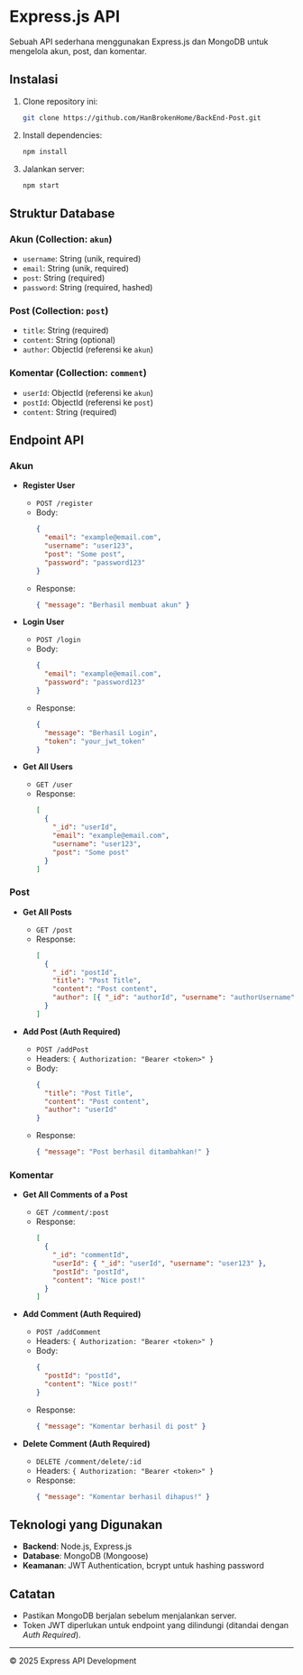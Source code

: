 # Express.js API

Sebuah API sederhana menggunakan Express.js dan MongoDB untuk mengelola akun, post, dan komentar.

## Instalasi

1. Clone repository ini:
   ```sh
   git clone https://github.com/HanBrokenHome/BackEnd-Post.git
   ```
2. Install dependencies:
   ```sh
   npm install
   ```
3. Jalankan server:
   ```sh
   npm start
   ```

## Struktur Database

### Akun (Collection: `akun`)
- `username`: String (unik, required)
- `email`: String (unik, required)
- `post`: String (required)
- `password`: String (required, hashed)

### Post (Collection: `post`)
- `title`: String (required)
- `content`: String (optional)
- `author`: ObjectId (referensi ke `akun`)

### Komentar (Collection: `comment`)
- `userId`: ObjectId (referensi ke `akun`)
- `postId`: ObjectId (referensi ke `post`)
- `content`: String (required)

## Endpoint API

### **Akun**

- **Register User**
  - `POST /register`
  - Body:
    ```json
    {
      "email": "example@email.com",
      "username": "user123",
      "post": "Some post",
      "password": "password123"
    }
    ```
  - Response:
    ```json
    { "message": "Berhasil membuat akun" }
    ```

- **Login User**
  - `POST /login`
  - Body:
    ```json
    {
      "email": "example@email.com",
      "password": "password123"
    }
    ```
  - Response:
    ```json
    {
      "message": "Berhasil Login",
      "token": "your_jwt_token"
    }
    ```

- **Get All Users**
  - `GET /user`
  - Response:
    ```json
    [
      {
        "_id": "userId",
        "email": "example@email.com",
        "username": "user123",
        "post": "Some post"
      }
    ]
    ```

### **Post**

- **Get All Posts**
  - `GET /post`
  - Response:
    ```json
    [
      {
        "_id": "postId",
        "title": "Post Title",
        "content": "Post content",
        "author": [{ "_id": "authorId", "username": "authorUsername" }]
      }
    ]
    ```

- **Add Post (Auth Required)**
  - `POST /addPost`
  - Headers: `{ Authorization: "Bearer <token>" }`
  - Body:
    ```json
    {
      "title": "Post Title",
      "content": "Post content",
      "author": "userId"
    }
    ```
  - Response:
    ```json
    { "message": "Post berhasil ditambahkan!" }
    ```

### **Komentar**

- **Get All Comments of a Post**
  - `GET /comment/:post`
  - Response:
    ```json
    [
      {
        "_id": "commentId",
        "userId": { "_id": "userId", "username": "user123" },
        "postId": "postId",
        "content": "Nice post!"
      }
    ]
    ```

- **Add Comment (Auth Required)**
  - `POST /addComment`
  - Headers: `{ Authorization: "Bearer <token>" }`
  - Body:
    ```json
    {
      "postId": "postId",
      "content": "Nice post!"
    }
    ```
  - Response:
    ```json
    { "message": "Komentar berhasil di post" }
    ```

- **Delete Comment (Auth Required)**
  - `DELETE /comment/delete/:id`
  - Headers: `{ Authorization: "Bearer <token>" }`
  - Response:
    ```json
    { "message": "Komentar berhasil dihapus!" }
    ```

## Teknologi yang Digunakan
- **Backend**: Node.js, Express.js
- **Database**: MongoDB (Mongoose)
- **Keamanan**: JWT Authentication, bcrypt untuk hashing password

## Catatan
- Pastikan MongoDB berjalan sebelum menjalankan server.
- Token JWT diperlukan untuk endpoint yang dilindungi (ditandai dengan *Auth Required*).

---

© 2025 Express API Development

